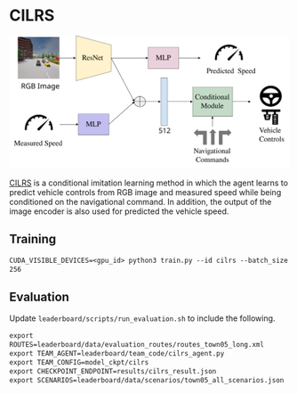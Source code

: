 # CILRS

<p align="center"> <img src="assets/model.svg" width="512"> </p>

[CILRS](https://arxiv.org/pdf/1904.08980.pdf) is a conditional imitation learning method in which the agent learns to predict vehicle controls from RGB image and measured speed while being conditioned on the navigational command. In addition, the output of the image encoder is also used for predicted the vehicle speed.

## Training
```Shell
CUDA_VISIBLE_DEVICES=<gpu_id> python3 train.py --id cilrs --batch_size 256
```

## Evaluation
Update ```leaderboard/scripts/run_evaluation.sh``` to include the following.
```
export ROUTES=leaderboard/data/evaluation_routes/routes_town05_long.xml
export TEAM_AGENT=leaderboard/team_code/cilrs_agent.py
export TEAM_CONFIG=model_ckpt/cilrs
export CHECKPOINT_ENDPOINT=results/cilrs_result.json
export SCENARIOS=leaderboard/data/scenarios/town05_all_scenarios.json
```
